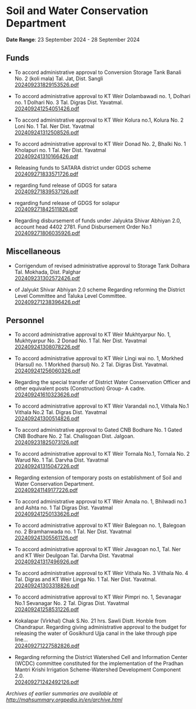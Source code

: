 # Soil and Water Conservation Department

**Date Range**: 23 September 2024 - 28 September 2024


## Funds
- To accord administrative approval to Conversion Storage Tank Banali No. 2 (koli mala) Tal. Jat, Dist. Sangli\
  [202409231829153526.pdf](https://gr.maharashtra.gov.in/Site/Upload/Government%20Resolutions/English/202409231829153526.pdf)

- To accord administrative approval to KT Weir Dolambawadi no. 1, Dolhari no. 1  Dolhari No. 3 Tal. Digras Dist. Yavatmal.\
  [202409241254051426.pdf](https://gr.maharashtra.gov.in/Site/Upload/Government%20Resolutions/English/202409241254051426.pdf)

- To accord administrative approval to KT Weir Kolura no.1, Kolura No. 2  Loni No. 1  Tal. Ner Dist. Yavatmal\
  [202409241312508526.pdf](https://gr.maharashtra.gov.in/Site/Upload/Government%20Resolutions/English/202409241312508526.pdf)

- To accord administrative approval to KT Weir Donad No. 2, Bhalki No. 1  Kholapuri no. 1 Tal. Ner Dist. Yavatmal\
  [202409241310166426.pdf](https://gr.maharashtra.gov.in/Site/Upload/Government%20Resolutions/English/202409241310166426.pdf)

- Releasing funds to  SATARA district under GDGS scheme\
  [202409271833571726.pdf](https://gr.maharashtra.gov.in/Site/Upload/Government%20Resolutions/English/202409271833571726.pdf)

- regarding fund release of GDGS for satara\
  [202409271839537126.pdf](https://gr.maharashtra.gov.in/Site/Upload/Government%20Resolutions/English/202409271839537126.pdf)

- regarding fund release of GDGS for solapur\
  [202409271842511826.pdf](https://gr.maharashtra.gov.in/Site/Upload/Government%20Resolutions/English/202409271842511826.pdf)

- Regarding disbursement of funds under Jalyukta Shivar Abhiyan 2.0, account head 4402 2781. Fund Disbursement Order No.1\
  [202409271806035926.pdf](https://gr.maharashtra.gov.in/Site/Upload/Government%20Resolutions/English/202409271806035926.pdf)

## Miscellaneous
- Corrigendum of revised administrative approval to Storage Tank Dolhara Tal. Mokhada, Dist. Palghar\
  [202409231302572426.pdf](https://gr.maharashtra.gov.in/Site/Upload/Government%20Resolutions/English/202409231302572426.pdf)

- of Jalyukt Shivar Abhiyan 2.0 scheme Regarding reforming the District Level Committee and Taluka Level Committee.\
  [202409271238396426.pdf](https://gr.maharashtra.gov.in/Site/Upload/Government%20Resolutions/English/202409271238396426....pdf)

## Personnel
- To accord administrative approval to KT Weir Mukhtyarpur No. 1, Mukhtyarpur No. 2  Donad No. 1 Tal. Ner Dist. Yavatmal\
  [202409241308078226.pdf](https://gr.maharashtra.gov.in/Site/Upload/Government%20Resolutions/English/202409241308078226.pdf)

- To accord administrative approval to KT Weir Lingi wai no. 1, Morkhed (Harsul) no. 1  Morkhed (harsul) No. 2 Tal. Digras Dist. Yavatmal.\
  [202409241256060326.pdf](https://gr.maharashtra.gov.in/Site/Upload/Government%20Resolutions/English/202409241256060326.pdf)

- Regarding the special transfer of District Water Conservation Officer and other equivalent posts (Construction) Group- A cadre.\
  [202409241610323626.pdf](https://gr.maharashtra.gov.in/Site/Upload/Government%20Resolutions/English/202409241610323626.pdf)

- To accord administrative approval to KT Weir Varandali no.1, Vithala No.1  Vithala No.2 Tal. Digras Dist. Yavatmal\
  [202409241300514826.pdf](https://gr.maharashtra.gov.in/Site/Upload/Government%20Resolutions/English/202409241300514826.pdf)

- To accord administrative approval to Gated CNB Bodhare No. 1  Gated CNB Bodhare No. 2 Tal. Chalisgoan Dist. Jalgoan.\
  [202409231825073126.pdf](https://gr.maharashtra.gov.in/Site/Upload/Government%20Resolutions/English/202409231825073126.pdf)

- To accord administrative approval to KT Weir Tornala No.1, Tornala No. 2  Warud No. 1 Tal. Darvha Dist. Yavatmal\
  [202409241315047226.pdf](https://gr.maharashtra.gov.in/Site/Upload/Government%20Resolutions/English/202409241315047226.pdf)

- Regarding extension of temporary posts on establishment of Soil and Water Conservation Department.\
  [202409241149177226.pdf](https://gr.maharashtra.gov.in/Site/Upload/Government%20Resolutions/English/202409241149177226.pdf)

- To accord administrative approval to KT Weir Amala no. 1, Bhilwadi no.1 and Ashta no. 1 Tal Digras Dist. Yavatmal\
  [202409241250133626.pdf](https://gr.maharashtra.gov.in/Site/Upload/Government%20Resolutions/English/202409241250133626.pdf)

- To accord administrative approval to KT Weir Balegoan no. 1, Balegoan no. 2  Bramhanwada no. 1 Tal. Ner Dist. Yavatmal\
  [202409241305561126.pdf](https://gr.maharashtra.gov.in/Site/Upload/Government%20Resolutions/English/202409241305561126.pdf)

- To accord administrative approval to KT Weir Javagoan no.1,  Tal. Ner and KT Weir Deulgoan Tal. Darvha Dist. Yavatmal\
  [202409241317496926.pdf](https://gr.maharashtra.gov.in/Site/Upload/Government%20Resolutions/English/202409241317496926.pdf)

- To accord administrative approval to KT Weir Vithala No. 3  Vithala No. 4 Tal. Digras and KT Weir Linga No. 1 Tal. Ner Dist. Yavatmal.\
  [202409241303318826.pdf](https://gr.maharashtra.gov.in/Site/Upload/Government%20Resolutions/English/202409241303318826.pdf)

- To accord administrative approval to KT Weir Pimpri no. 1, Sevanagar No.1  Sevanagar No. 2 Tal. Digras Dist. Yavatmal\
  [202409241258531226.pdf](https://gr.maharashtra.gov.in/Site/Upload/Government%20Resolutions/English/202409241258531226.pdf)

- Kokalapar (Virkhal) Chak S.No. 21 hrs. Sawli Distt. Honble from Chandrapur. Regarding giving administrative approval to the budget for releasing the water of Gosikhurd Ujja canal in the lake through pipe line...\
  [202409271227582826.pdf](https://gr.maharashtra.gov.in/Site/Upload/Government%20Resolutions/English/202409271227582826.pdf)

- Regarding reforming the District Watershed Cell and Information Center (WCDC) committee constituted for the implementation of the Pradhan Mantri Krishi Irrigation Scheme-Watershed Development Component 2.0.\
  [202409271242492126.pdf](https://gr.maharashtra.gov.in/Site/Upload/Government%20Resolutions/English/202409271242492126.pdf)


*Archives of earlier summaries are available at http://mahsummary.orgpedia.in/en/archive.html*